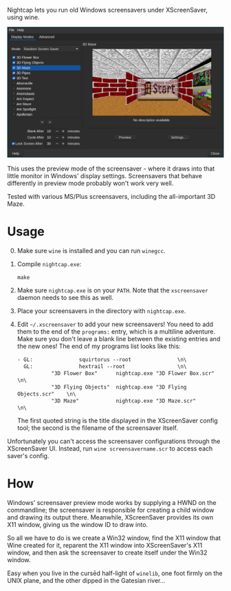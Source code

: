 Nightcap lets you run old Windows screensavers under XScreenSaver, using wine.

![xscreensaver-demo showing Windows' 3D Maze screensaver running](.screenshot.png)

This uses the preview mode of the screensaver - where it draws into that little monitor in Windows' display settings.
Screensavers that behave differently in preview mode probably won't work very well.

Tested with various MS/Plus screensavers, including the all-important 3D Maze.

# Usage

0. Make sure `wine` is installed and you can run `winegcc`.

1. Compile `nightcap.exe`:

    ```
    make
    ```

2. Make sure `nightcap.exe` is on your `PATH`. Note that the `xscreensaver` daemon needs to see this as well.

3. Place your screensavers in the directory with `nightcap.exe`.

4. Edit `~/.xscreensaver` to add your new screensavers! You need to add them to the end of the `programs:` entry, which is a multiline adventure. Make sure you don't leave a blank line between the existing entries and the new ones! The end of my programs list looks like this:

    ```
    - GL: 				squirtorus --root			    \n\
      GL: 				hextrail --root				    \n\
               "3D Flower Box"      nightcap.exe "3D Flower Box.scr"        \n\
               "3D Flying Objects"  nightcap.exe "3D Flying Objects.scr"    \n\
               "3D Maze"            nightcap.exe "3D Maze.scr"              \n\

    ```

    The first quoted string is the title displayed in the XScreenSaver config tool; the second is the filename of the screensaver itself.

Unfortunately you can't access the screensaver configurations through the XScreenSaver UI.
Instead, run `wine screensavername.scr` to access each saver's config.


# How

Windows' screensaver preview mode works by supplying a HWND on the commandline; the screensaver is responsible for creating a child window and drawing its output there.
Meanwhile, XScreenSaver provides its own X11 window, giving us the window ID to draw into.

So all we have to do is we create a Win32 window, find the X11 window that Wine created for it, reparent the X11 window into XScreenSaver's X11 window, and then ask the screensaver to create itself under the Win32 window.

Easy when you live in the cursēd half-light of `winelib`, one foot firmly on the UNIX plane, and the other dipped in the Gatesian river...
